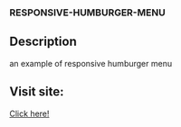 ### RESPONSIVE-HUMBURGER-MENU

## Description

an example of responsive humburger menu



## Visit site:

<a href="https://abdellahak.github.io/RESPONSIVE-HUMBURGER-MENU/" target="_blank">Click here!</a>



